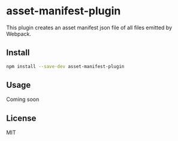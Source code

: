 # asset-manifest-plugin

This plugin creates an asset manifest json file of all files emitted by Webpack.

## Install

```sh
npm install --save-dev asset-manifest-plugin
```

## Usage

Coming soon

## License

MIT

